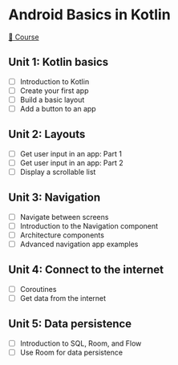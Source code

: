 # Android Basics in Kotlin

[📗 Course](https://developer.android.com/courses/android-basics-kotlin/course)

## Unit 1: Kotlin basics

- [ ] Introduction to Kotlin
- [ ] Create your first app
- [ ] Build a basic layout
- [ ] Add a button to an app

## Unit 2: Layouts

- [ ] Get user input in an app: Part 1
- [ ] Get user input in an app: Part 2
- [ ] Display a scrollable list

## Unit 3: Navigation

- [ ] Navigate between screens
- [ ] Introduction to the Navigation component
- [ ] Architecture components
- [ ] Advanced navigation app examples

## Unit 4: Connect to the internet

- [ ] Coroutines
- [ ] Get data from the internet

## Unit 5: Data persistence

- [ ] Introduction to SQL, Room, and Flow
- [ ] Use Room for data persistence
